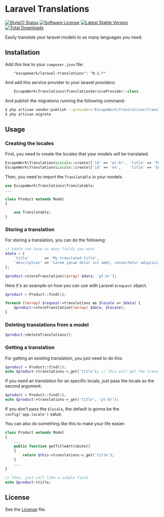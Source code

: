# Laravel Translations

[![StyleCI Status](https://styleci.io/repos/55371231/shield)](https://styleci.io/repos/55371231) [![Software License](https://img.shields.io/badge/license-MIT-brightgreen.svg?style=flat-square)](LICENSE) [![Latest Stable Version](https://poser.pugx.org/escapework/laravel-translations/v/stable.png)](https://packagist.org/packages/escapework/laravel-translations) [![Total Downloads](https://poser.pugx.org/escapework/laravel-translations/downloads.png)](https://packagist.org/packages/escapework/laravel-translations)

Easily translate your laravel models to as many languages you need.

## Installation

Add this line to your `composer.json` file:

```
    "escapework/laravel-translations": "0.1.*"
```

And add this service provider to your laravel providers:

```php
    EscapeWork\Translations\TranslationServiceProvider::class
```

And publish the migrations running the following command:

```bash
$ php artisan vendor:publish --provider="EscapeWork\Translations\TranslationServiceProvider"
$ php artisan migrate
```

## Usage

### Creating the locales

First, you need to create the locales that your models will be translated.

```php
EscapeWork\Translations\Locale::create(['id' => 'pt-br', 'title' => 'Português (Brasil)']);
EscapeWork\Translations\Locale::create(['id' => 'en',    'title' => 'English']);
```

Then, you need to import the `Translatable` in your models.

```php
use EscapeWork\Translations\Translatable;
...

class Product extends Model
{

    use Translatable;
}
```

### Storing a translation

For storing a translation, you can do the following:

```php
// $data can have as many fields you want
$data = [
    'title'       => 'My translated title',
    'description' => 'Lorem ipsum dolor sit amet, consectetur adipisicing elit',
];

$product->storeTranslation((array) $data, 'pt-br');
```

Here it's an example on how you can use with Laravel `$request` object.

```php
$product = Product::find(1);

foreach ((array) $request->translations as $locale => $data) {
    $product->storeTranslation((array) $data, $locale);
}
```

### Deleting translations from a model

```php
$product->deleteTranslations();
```

### Getting a translation

For getting an existing translation, you just need to do this:

```php
$product = Product::find(1);
echo $product->translations->_get('title'); // this will get the translation for the current config('app.locale') value
```

If you need an translation for an specific locale, just pass the locale as the second argument:

```php
$product = Product::find(1);
echo $product->translations->_get('title', 'pt-br');
```

If you don't pass the `$locale`, the default is gonna be the `config('app.locale')` value.

You can also do something like this to make your life easier:

```php
class Product extends Model
{
    ...
    public function getTitleAttribute()
    {
        return $this->translations->_get('title');
    }
    ...
}

// then, just call like a simple field
echo $product->title;
```

## License

See the [License](https://github.com/EscapeWork/laravel-translations/blob/master/LICENSE) file.
